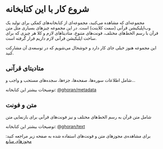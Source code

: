 # شروع کار با این کتابخانه

مجموعه‌ای که مشاهده می‌کنید، مجموعه‌ای از کتابخانه‌های کمکی برای تولید یک وب‌اپلیکیشن قرآنی (سمت کلاینت) است. در این مجموعه چیزهای بسیاری مثل متن قرآن با رسم الخط‌های مختلف، فونت‌های متنوع، متادیتاهای لازم و کلا هر چیزی که برای ساخت اپلیکیشن قرآنی لازم داریم قرار گرفته است.

این مجموعه هنوز خیلی جای کار دارد و خوشحال می‌شویم که در توسعه‌ی آن مشارکت کنید.

## متادیتای قرآنی

شامل اطلاعات سوره‌ها، صفحه‌ها، جزءها، سجده‌های مستحب و واجب و...

توضیحات بیشتر این کتابخانه: [‎@ghoran/metadata](/packages/metadata)

## متن و فونت

شامل متن قرآن به رسم الخط‌های مختلف و نیز فونت‌های قرآنی برای بازنمایی متن

توضیحات بیشتر این کتابخانه: [‎@ghoran/text](/packages/text)

برای مشاهده‌ی مجوزهای متن و فونت‌های استفاده شده به صفحه زیر مراجعه کنید:
[مجوزهای منابع](/appreciation)
